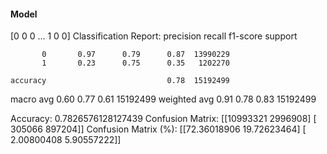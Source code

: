 #### Model
[0 0 0 ... 1 0 0]
Classification Report:
              precision    recall  f1-score   support

           0       0.97      0.79      0.87  13990229
           1       0.23      0.75      0.35   1202270

    accuracy                           0.78  15192499
   macro avg       0.60      0.77      0.61  15192499
weighted avg       0.91      0.78      0.83  15192499

Accuracy: 0.7826576128127439
Confusion Matrix:
[[10993321  2996908]
 [  305066   897204]]
Confusion Matrix (%):
[[72.36018906 19.72623464]
 [ 2.00800408  5.90557222]]
